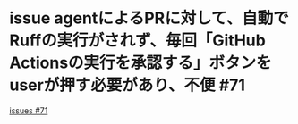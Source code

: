 # issue agentによるPRに対して、自動でRuffの実行がされず、毎回「GitHub Actionsの実行を承認する」ボタンをuserが押す必要があり、不便 #71
[issues #71](https://github.com/cat2151/cat-file-watcher/issues/71)



